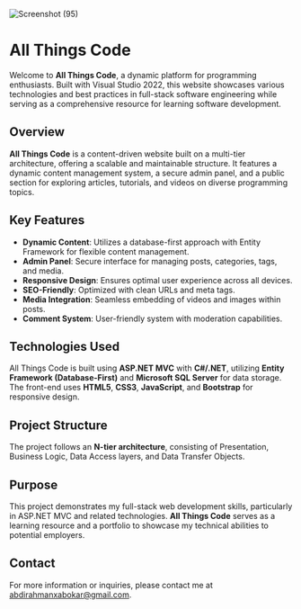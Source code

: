 
![Screenshot (95)](https://github.com/user-attachments/assets/a1310006-7264-477b-bb86-dc0843b96eef)

# All Things Code

Welcome to **All Things Code**, a dynamic platform for programming enthusiasts. Built with Visual Studio 2022, this website showcases various technologies and best practices in full-stack software engineering while serving as a comprehensive resource for learning software development.

## Overview

**All Things Code** is a content-driven website built on a multi-tier architecture, offering a scalable and maintainable structure. It features a dynamic content management system, a secure admin panel, and a public section for exploring articles, tutorials, and videos on diverse programming topics.

## Key Features

- **Dynamic Content**: Utilizes a database-first approach with Entity Framework for flexible content management.
- **Admin Panel**: Secure interface for managing posts, categories, tags, and media.
- **Responsive Design**: Ensures optimal user experience across all devices.
- **SEO-Friendly**: Optimized with clean URLs and meta tags.
- **Media Integration**: Seamless embedding of videos and images within posts.
- **Comment System**: User-friendly system with moderation capabilities.

## Technologies Used

All Things Code is built using **ASP.NET MVC** with **C#/.NET**, utilizing **Entity Framework (Database-First)** and **Microsoft SQL Server** for data storage. The front-end uses **HTML5**, **CSS3**, **JavaScript**, and **Bootstrap** for responsive design.

## Project Structure

The project follows an **N-tier architecture**, consisting of Presentation, Business Logic, Data Access layers, and Data Transfer Objects.

## Purpose

This project demonstrates my full-stack web development skills, particularly in ASP.NET MVC and related technologies. **All Things Code** serves as a learning resource and a portfolio to showcase my technical abilities to potential employers.

## Contact

For more information or inquiries, please contact me at [abdirahmanxabokar@gmail.com](mailto:abdirahmanxabokar@gmail.com).
